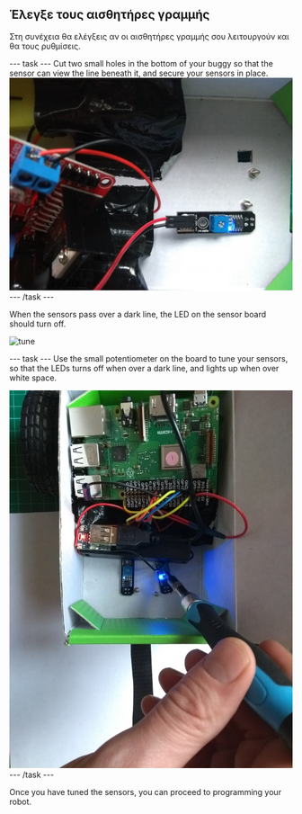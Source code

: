 ## Έλεγξε τους αισθητήρες γραμμής

Στη συνέχεια θα ελέγξεις αν οι αισθητήρες γραμμής σου λειτουργούν και θα τους ρυθμίσεις.

\--- task \--- Cut two small holes in the bottom of your buggy so that the sensor can view the line beneath it, and secure your sensors in place. ![through-hole](images/throughhole.jpg) \--- /task \---

When the sensors pass over a dark line, the LED on the sensor board should turn off.

![tune](images/tune.gif)

\--- task \--- Use the small potentiometer on the board to tune your sensors, so that the LEDs turns off when over a dark line, and lights up when over white space.

![tune](images/tune.jpg) \--- /task \---

Once you have tuned the sensors, you can proceed to programming your robot.